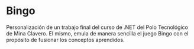 # Bingo
Personalización de un trabajo final del curso de .NET del Polo Tecnológico de Mina Clavero. El mismo, emula de manera sencilla el juego Bingo con el propósito de fusionar los conceptos aprendidos.